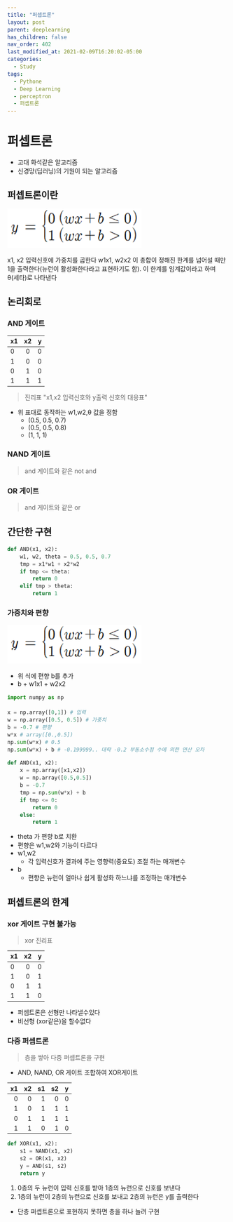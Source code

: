 ```yaml
---
title: "퍼셉트론"
layout: post
parent: deeplearning
has_children: false
nav_order: 402
last_modified_at: 2021-02-09T16:20:02-05:00
categories:
  - Study
tags:
  - Pythone
  - Deep Learning
  - perceptron
  - 퍼셉트론
---
```


# 퍼셉트론

- 고대 화석같은 알고리즘 
- 신경망(딥러닝)의 기원이 되는 알고리즘

## 퍼셉트론이란

![](https://raw.githubusercontent.com/haedal-with-knu/H-A.I/master/Lecture/Img/p_op.png)

x1, x2 입력신호에 가중치를 곱한다 w1x1, w2x2 이 총합이 정해진 한계를 넘어설 때만 1을 출력한다(뉴런이 활성화한다라고 표현하기도 함). 이 한계를 임계값이라고 하며 θ(세타)로 나타낸다

## 논리회로
### AND 게이트

|x1|x2|y|
|---|:---:|---:|
|0|0|0|
|1|0|0|
|0|1|0|
|1|1|1|

> 진리표 "x1,x2 입력신호와 y출력 신호의 대응표"

- 위 표대로 동작하는 w1,w2,θ 값을 정함
    -  (0.5, 0.5, 0.7)
    -  (0.5, 0.5, 0.8)
    -  (1, 1, 1)

### NAND 게이트
>and 게이트와 같은 not and
### OR 게이트
>and 게이트와 같은 or

## 간단한 구현

```python
def AND(x1, x2):
    w1, w2, theta = 0.5, 0.5, 0.7
    tmp = x1*w1 + x2*w2
    if tmp <= theta:
        return 0
    elif tmp > theta:
        return 1
```

### 가중치와 편향

![2](https://raw.githubusercontent.com/haedal-with-knu/H-A.I/master/Lecture/Img/p_op.png)

- 위 식에 편향 b를 추가
- b + w1x1 + w2x2


```python
import numpy as np

x = np.array([0,1]) # 입력
w = np.array([0.5, 0.5]) # 가중치
b = -0.7 # 편향
w*x # array([0.,0.5])
np.sum(w*x) # 0.5
np.sum(w*x) + b # -0.199999.. 대략 -0.2 부동소수점 수에 의한 연산 오차
```

```python
def AND(x1, x2):
    x = np.array([x1,x2])
    w = np.array([0.5,0.5])
    b = -0.7
    tmp = np.sum(w*x) + b
    if tmp <= 0:
        return 0
    else:
        return 1
```

- theta 가 편향 b로 치환
- 편향은 w1,w2와 기능이 다르다
- w1,w2
    - 각 입력신호가 결과에 주는 영향력(중요도) 조절 하는 매개변수
- b
    - 편향은 뉴런이 얼마나 쉽게 활성화 하느냐를 조정하는 매개변수

## 퍼셉트론의 한계

### xor 게이트 구현 불가능

> xor 진리표

|x1|x2|y|
|---|:---:|---:|
|0|0|0|
|1|0|1|
|0|1|1|
|1|1|0|

- 퍼셉트론은 선형만 나타낼수있다
- 비선형 (xor같은)을 할수없다

### 다중 퍼셉트론

> 층을 쌓아 다중 퍼셉트론을 구현

- AND, NAND, OR 게이트 조합하여 XOR게이트

|x1|x2|s1|s2|y|
|---:|---:|---:|---:|:---:|
|0|0|1|0|0|
|1|0|1|1|1|
|0|1|1|1|1|
|1|1|0|1|0|

```python
def XOR(x1, x2):
    s1 = NAND(x1, x2)
    s2 = OR(x1, x2)
    y = AND(s1, s2)
    return y
```

1. 0층의 두 뉴런이 입력 신호를 받아 1층의 뉴런으로 신호를 보낸다
2. 1층의 뉴런이 2층의 뉴런으로 신호를 보내고 2층의 뉴런은 y를 출력한다

* 단층 퍼셉트론으로 표현하지 못하면 층을 하나 늘려 구현